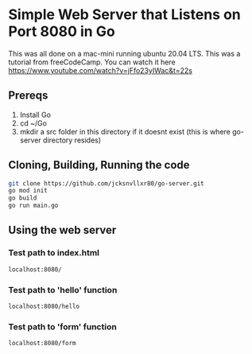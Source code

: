 # Simple Web Server that Listens on Port 8080 in Go

This was all done on a mac-mini running ubuntu 20.04 LTS. This was a tutorial from freeCodeCamp. You can watch it here https://www.youtube.com/watch?v=jFfo23yIWac&t=22s

## Prereqs

1. Install Go
2. cd ~/Go
3. mkdir a src folder in this directory if it doesnt exist (this is where go-server directory resides)

## Cloning, Building, Running the code

```bash
git clone https://github.com/jcksnvllxr80/go-server.git
go mod init
go build
go run main.go
```

## Using the web server

### Test path to index.html

```bash
localhost:8080/
```

### Test path to 'hello' function

```bash
localhost:8080/hello
```

### Test path to 'form' function

```bash
localhost:8080/form
```
